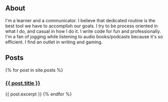 ---
---

<h2> About </h2>

I'm a learner and a communicator. 
I believe that dedicated routine is the best tool we have to accomplish our goals. 
I try to be process oriented in what I do, and casual in how I do it. 
I write code for fun and professionally. 
I'm a fan of jogging while listening to audio books/podcasts because it's so efficient. 
I find an outlet in writing and gaming.


<h2> Posts </h2>

{% for post in site.posts %}
  <h3><a href="{{ post.url }}">{{ post.title }}</a></h3>
  {{ post.excerpt }}
{% endfor %}
